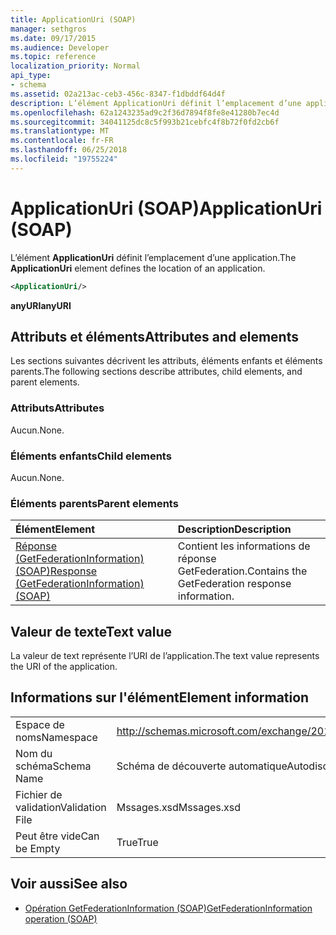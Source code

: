 ```yaml
---
title: ApplicationUri (SOAP)
manager: sethgros
ms.date: 09/17/2015
ms.audience: Developer
ms.topic: reference
localization_priority: Normal
api_type:
- schema
ms.assetid: 02a213ac-ceb3-456c-8347-f1dbddf64d4f
description: L’élément ApplicationUri définit l’emplacement d’une application.
ms.openlocfilehash: 62a1243235ad9c2f36d7894f8fe8e41280b7ec4d
ms.sourcegitcommit: 34041125dc8c5f993b21cebfc4f8b72f0fd2cb6f
ms.translationtype: MT
ms.contentlocale: fr-FR
ms.lasthandoff: 06/25/2018
ms.locfileid: "19755224"
---
```

# <a name="applicationuri-soap"></a><span data-ttu-id="c60b8-103">ApplicationUri (SOAP)</span><span class="sxs-lookup"><span data-stu-id="c60b8-103">ApplicationUri (SOAP)</span></span>

<span data-ttu-id="c60b8-104">L’élément **ApplicationUri** définit l’emplacement d’une application.</span><span class="sxs-lookup"><span data-stu-id="c60b8-104">The **ApplicationUri** element defines the location of an application.</span></span> 
  
```XML
<ApplicationUri/>
```

 <span data-ttu-id="c60b8-105">**anyURI**</span><span class="sxs-lookup"><span data-stu-id="c60b8-105">**anyURI**</span></span>
## <a name="attributes-and-elements"></a><span data-ttu-id="c60b8-106">Attributs et éléments</span><span class="sxs-lookup"><span data-stu-id="c60b8-106">Attributes and elements</span></span>

<span data-ttu-id="c60b8-107">Les sections suivantes décrivent les attributs, éléments enfants et éléments parents.</span><span class="sxs-lookup"><span data-stu-id="c60b8-107">The following sections describe attributes, child elements, and parent elements.</span></span>
  
### <a name="attributes"></a><span data-ttu-id="c60b8-108">Attributs</span><span class="sxs-lookup"><span data-stu-id="c60b8-108">Attributes</span></span>

<span data-ttu-id="c60b8-109">Aucun.</span><span class="sxs-lookup"><span data-stu-id="c60b8-109">None.</span></span>
  
### <a name="child-elements"></a><span data-ttu-id="c60b8-110">Éléments enfants</span><span class="sxs-lookup"><span data-stu-id="c60b8-110">Child elements</span></span>

<span data-ttu-id="c60b8-111">Aucun.</span><span class="sxs-lookup"><span data-stu-id="c60b8-111">None.</span></span>
  
### <a name="parent-elements"></a><span data-ttu-id="c60b8-112">Éléments parents</span><span class="sxs-lookup"><span data-stu-id="c60b8-112">Parent elements</span></span>

|<span data-ttu-id="c60b8-113">**Élément**</span><span class="sxs-lookup"><span data-stu-id="c60b8-113">**Element**</span></span>|<span data-ttu-id="c60b8-114">**Description**</span><span class="sxs-lookup"><span data-stu-id="c60b8-114">**Description**</span></span>|
|:-----|:-----|
|[<span data-ttu-id="c60b8-115">Réponse (GetFederationInformation) (SOAP)</span><span class="sxs-lookup"><span data-stu-id="c60b8-115">Response (GetFederationInformation) (SOAP)</span></span>](response-getfederationinformationsoap.md) <br/> |<span data-ttu-id="c60b8-116">Contient les informations de réponse GetFederation.</span><span class="sxs-lookup"><span data-stu-id="c60b8-116">Contains the GetFederation response information.</span></span>  <br/> |
   
## <a name="text-value"></a><span data-ttu-id="c60b8-117">Valeur de texte</span><span class="sxs-lookup"><span data-stu-id="c60b8-117">Text value</span></span>

<span data-ttu-id="c60b8-118">La valeur de text représente l’URI de l’application.</span><span class="sxs-lookup"><span data-stu-id="c60b8-118">The text value represents the URI of the application.</span></span>
  
## <a name="element-information"></a><span data-ttu-id="c60b8-119">Informations sur l'élément</span><span class="sxs-lookup"><span data-stu-id="c60b8-119">Element information</span></span>

|||
|:-----|:-----|
|<span data-ttu-id="c60b8-120">Espace de noms</span><span class="sxs-lookup"><span data-stu-id="c60b8-120">Namespace</span></span>  <br/> |http://schemas.microsoft.com/exchange/2010/Autodiscover  <br/> |
|<span data-ttu-id="c60b8-121">Nom du schéma</span><span class="sxs-lookup"><span data-stu-id="c60b8-121">Schema Name</span></span>  <br/> |<span data-ttu-id="c60b8-122">Schéma de découverte automatique</span><span class="sxs-lookup"><span data-stu-id="c60b8-122">Autodiscover schema</span></span>  <br/> |
|<span data-ttu-id="c60b8-123">Fichier de validation</span><span class="sxs-lookup"><span data-stu-id="c60b8-123">Validation File</span></span>  <br/> |<span data-ttu-id="c60b8-124">Mssages.xsd</span><span class="sxs-lookup"><span data-stu-id="c60b8-124">Mssages.xsd</span></span>  <br/> |
|<span data-ttu-id="c60b8-125">Peut être vide</span><span class="sxs-lookup"><span data-stu-id="c60b8-125">Can be Empty</span></span>  <br/> |<span data-ttu-id="c60b8-126">True</span><span class="sxs-lookup"><span data-stu-id="c60b8-126">True</span></span>  <br/> |
   
## <a name="see-also"></a><span data-ttu-id="c60b8-127">Voir aussi</span><span class="sxs-lookup"><span data-stu-id="c60b8-127">See also</span></span>

- [<span data-ttu-id="c60b8-128">Opération GetFederationInformation (SOAP)</span><span class="sxs-lookup"><span data-stu-id="c60b8-128">GetFederationInformation operation (SOAP)</span></span>](getfederationinformation-operation-soap.md)

